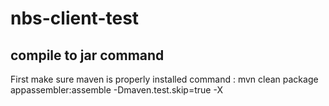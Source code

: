 # nbs-client-test

## compile to jar command
First make sure maven is properly installed
command :
mvn clean package appassembler:assemble -Dmaven.test.skip=true -X
